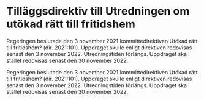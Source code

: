 # Tilläggsdirektiv till Utredningen om utökad rätt till fritidshem

Regeringen beslutade den 3 november 2021 kommittédirektiven Utökad rätt
till fritidshem? (dir. 2021:101). Uppdraget skulle enligt direktiven redovisas senast den 3 november 2022. Utredningstiden förlängs. Uppdraget ska i stället redovisas senast den 30 november 2022.

Regeringen beslutade den 3 november 2021 kommittédirektiven Utökad rätt
till fritidshem? (dir. 2021:101). Uppdraget skulle enligt direktiven redovisas senast den 3 november 2022. Utredningstiden förlängs. Uppdraget ska i stället redovisas senast den 30 november 2022.
